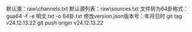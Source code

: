默认源：raw\channels.txt
默认源列表：raw\sources.txt
文件转为64卦格式：gua64 -f -e 明文.txt -o 64卦.txt
修改version.json版本号：年月日时
git tag v24.12.13.22
git push origin v24.12.13.22